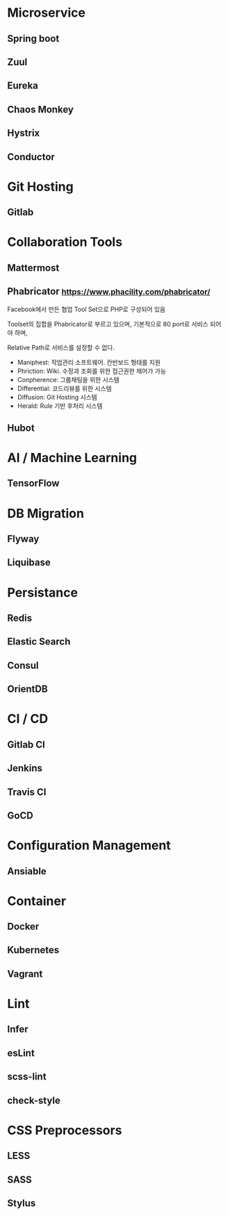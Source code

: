 # Microservice
## Spring boot
## Zuul
## Eureka
## Chaos Monkey
## Hystrix
## Conductor

# Git Hosting
## Gitlab

# Collaboration Tools
## Mattermost
## Phabricator <small>https://www.phacility.com/phabricator/</small>
Facebook에서 만든 협업 Tool Set으로 PHP로 구성되어 있음

Toolset의 집합을 Phabricator로 부르고 있으며, 기본적으로 80 port로 서비스 되어야 하며,

Relative Path로 서비스를 설정할 수 없다.

- Maniphest: 작업관리 소프트웨어. 칸반보드 형태를 지원
- Phriction: Wiki. 수정과 조회를 위한 접근권한 제어가 가능
- Conpherence: 그룹채팅을 위한 시스템
- Differential: 코드리뷰를 위한 시스템
- Diffusion: Git Hosting 시스템
- Herald: Rule 기반 후처리 시스템

## Hubot

# AI / Machine Learning
## TensorFlow

# DB Migration
## Flyway
## Liquibase

# Persistance
## Redis
## Elastic Search
## Consul
## OrientDB

# CI / CD
## Gitlab CI
## Jenkins
## Travis CI
## GoCD

# Configuration Management
## Ansiable

# Container
## Docker
## Kubernetes
## Vagrant

# Lint
## Infer
## esLint
## scss-lint
## check-style

# CSS Preprocessors
## LESS
## SASS
## Stylus
